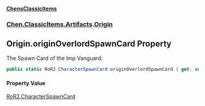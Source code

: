 
#### [ChensClassicItems](./index 'index')

### [Chen.ClassicItems.Artifacts](./Chen-ClassicItems-Artifacts 'Chen.ClassicItems.Artifacts').[Origin](./Chen-ClassicItems-Artifacts-Origin 'Chen.ClassicItems.Artifacts.Origin')

## Origin.originOverlordSpawnCard Property
The Spawn Card of the Imp Vanguard.  
```csharp
public static RoR2.CharacterSpawnCard originOverlordSpawnCard { get; set; }
```

#### Property Value
[RoR2.CharacterSpawnCard](https://docs.microsoft.com/en-us/dotnet/api/RoR2.CharacterSpawnCard 'RoR2.CharacterSpawnCard')  
